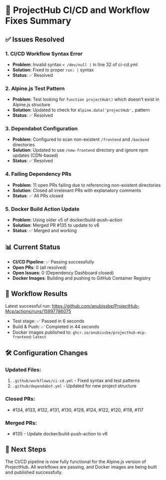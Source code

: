 # 🎉 ProjectHub CI/CD and Workflow Fixes Summary

## ✅ Issues Resolved

### 1. **CI/CD Workflow Syntax Error**
- **Problem**: Invalid syntax `< /dev/null |` in line 32 of ci-cd.yml
- **Solution**: Fixed to proper `run: |` syntax
- **Status**: ✅ Resolved

### 2. **Alpine.js Test Pattern**
- **Problem**: Test looking for `function projectHub()` which doesn't exist in Alpine.js structure
- **Solution**: Updated to check for `Alpine.data('projectHub',` pattern
- **Status**: ✅ Resolved

### 3. **Dependabot Configuration**
- **Problem**: Configured to scan non-existent `/frontend` and `/backend` directories
- **Solution**: Updated to use `/new-frontend` directory and ignore npm updates (CDN-based)
- **Status**: ✅ Resolved

### 4. **Failing Dependency PRs**
- **Problem**: 11 open PRs failing due to referencing non-existent directories
- **Solution**: Closed all irrelevant PRs with explanatory comments
- **Status**: ✅ All PRs closed

### 5. **Docker Build Action Update**
- **Problem**: Using older v5 of docker/build-push-action
- **Solution**: Merged PR #135 to update to v6
- **Status**: ✅ Merged and working

## 📊 Current Status

- **CI/CD Pipeline**: ✅ Passing successfully
- **Open PRs**: 0 (all resolved)
- **Open Issues**: 0 (Dependency Dashboard closed)
- **Docker Images**: Building and pushing to GitHub Container Registry

## 🚀 Workflow Results

Latest successful run: https://github.com/anubissbe/ProjectHub-Mcp/actions/runs/15997786075

- Test stage: ✅ Passed in 6 seconds
- Build & Push: ✅ Completed in 44 seconds
- Docker images published to: `ghcr.io/anubissbe/projecthub-mcp-frontend:latest`

## 🛠️ Configuration Changes

### Updated Files:
1. `.github/workflows/ci-cd.yml` - Fixed syntax and test patterns
2. `.github/dependabot.yml` - Updated for new project structure

### Closed PRs:
- #134, #133, #132, #131, #130, #128, #124, #122, #120, #118, #117

### Merged PRs:
- #135 - Update docker/build-push-action to v6

## 🎯 Next Steps

The CI/CD pipeline is now fully functional for the Alpine.js version of ProjectHub. All workflows are passing, and Docker images are being built and published successfully.